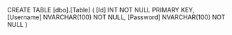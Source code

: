 CREATE TABLE [dbo].[Table]
(
	[Id] INT NOT NULL PRIMARY KEY, 
    [Username] NVARCHAR(100) NOT NULL, 
    [Password] NVARCHAR(100) NOT NULL
)
